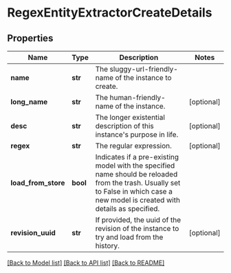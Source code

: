 # RegexEntityExtractorCreateDetails

## Properties
Name | Type | Description | Notes
------------ | ------------- | ------------- | -------------
**name** | **str** | The sluggy-url-friendly-name of the instance to create. | 
**long_name** | **str** | The human-friendly-name of the instance. | [optional] 
**desc** | **str** | The longer existential description of this instance&#39;s purpose in life. | [optional] 
**regex** | **str** | The regular expression. | [optional] 
**load_from_store** | **bool** | Indicates if a pre-existing model with the specified name should be reloaded from the trash. Usually set to False in which case a new model is created with details as specified. | 
**revision_uuid** | **str** | If provided, the uuid of the revision of the instance to try and load from the history. | [optional] 

[[Back to Model list]](../README.md#documentation-for-models) [[Back to API list]](../README.md#documentation-for-api-endpoints) [[Back to README]](../README.md)


